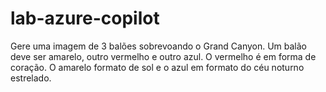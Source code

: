 # lab-azure-copilot


Gere uma imagem de 3 balões sobrevoando o Grand Canyon.
Um balão deve ser amarelo, outro vermelho e outro azul.
O vermelho é em forma de coração. 
O amarelo formato de sol e o azul em formato do céu noturno estrelado.
